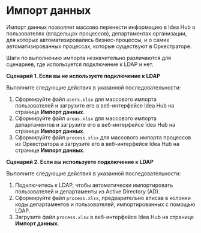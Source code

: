 # Импорт данных 

Импорт данных позволяет массово перенести информацию в Idea Hub о пользователях (владельцах процессов), департаментах организации, для которых автоматизировались бизнес-процессы, и о самих автоматизированных процессах, которые существуют в Оркестраторе.

Шаги по выполнению импорта незначительно различаются для сценариев, где используется подключение к LDAP и нет.

**Сценарий 1. Если вы не используете подключение к LDAP**

Выполните следующие действия в указанной последовательности:
1. Сформируйте файл `users.xlsx` для массового импорта пользователей и загрузите его в веб-интерфейсе Idea Hub на странице **Импорт данных**.
2. Сформируйте файл `areas.xlsx` для массового импорта департаментов и загрузите его в веб-интерфейсе Idea Hub на странице **Импорт данных**.
3. Сформируйте файл `process.xlsx` для массового импорта процессов из Оркестратора и загрузите его в веб-интерфейсе Idea Hub на странице **Импорт данных**.

**Сценарий 2. Если вы используете подключение к LDAP**

Выполните следующие действия в указанной последовательности:
1. Подключитесь к LDAP, чтобы автоматически импортировать пользователей и департаменты из Active Directory (AD).
1. Сформируйте файл `process.xlsx`, предварительно вписав в колонки коды департаментов и пользователей, импортированных с помощью LDAP.
1. Загрузите файл `process.xlsx` в веб-интерфейсе Idea Hub на странице **Импорт данных**.
